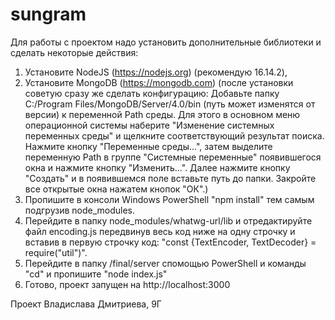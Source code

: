 # sungram
Для работы с проектом надо установить дополнительные библиотеки и сделать некоторые действия:
1) Установите NodeJS (https://nodejs.org) (рекомендую 16.14.2),
2) Установите MongoDB (https://mongodb.com) (после установки советую сразу же сделать конфигурацию: Добавьте папку С:/Program Files/MongoDB/Server/4.0/bin (путь может изменятся от версии) к переменной Path среды. Для этого в основном меню операционной системы наберите "Изменение системных переменных среды" и щелкните соответствующий результат поиска. Нажмите кнопку "Переменные среды...", затем выделите переменную Path в группе "Системные переменные" появившегося окна и нажмите кнопку "Изменить...". Далее нажмите кнопку "Создать" и в появившемся поле вставьте путь до папки. Закройте все открытые окна нажатем кнопок "ОК".)
3) Пропишите в консоли Windows PowerShell "npm install" тем самым подгрузив node_modules.
4) Перейдите в папку node_modules/whatwg-url/lib и отредактируйте файл encoding.js передвинув весь код ниже на одну строчку и вставив в первую строчку код: "const {TextEncoder, TextDecoder} = require("util")".
5) Перейдите в папку /final/server спомощью PowerShell и команды "cd" и пропишите "node index.js"
6) Готово, проект запущен на http://localhost:3000

Проект Владислава Дмитриева, 9Г
